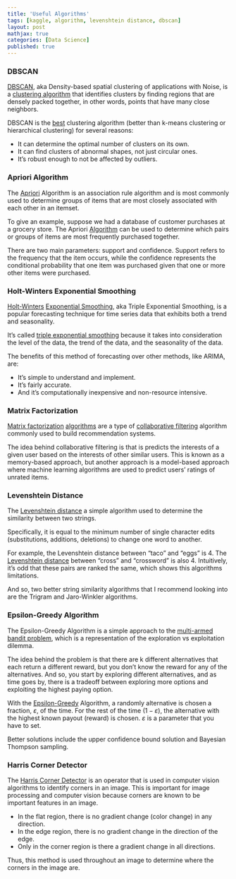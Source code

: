 ```yaml
---
title: 'Useful Algorithms'
tags: [kaggle, algorithm, levenshtein distance, dbscan]
layout: post
mathjax: true
categories: [Data Science]
published: true
---
```


### DBSCAN

[DBSCAN](https://en.wikipedia.org/wiki/DBSCAN), aka Density-based spatial clustering of applications with Noise, is a [clustering algorithm](https://www.kdnuggets.com/2020/04/dbscan-clustering-algorithm-machine-learning.html) that identifies clusters by finding regions that are densely packed together, in other words, points that have many close neighbors.

DBSCAN is the [best](https://towardsdatascience.com/how-dbscan-works-and-why-should-i-use-it-443b4a191c80) clustering algorithm (better than k-means clustering or hierarchical clustering) for several reasons:

- It can determine the optimal number of clusters on its own.
- It can find clusters of abnormal shapes, not just circular ones.
- It’s robust enough to not be affected by outliers.

### Apriori Algorithm

The [Apriori](http://rasbt.github.io/mlxtend/user_guide/frequent_patterns/apriori/) Algorithm is an association rule algorithm and is most commonly used to determine groups of items that are most closely associated with each other in an itemset.

To give an example, suppose we had a database of customer purchases at a grocery store. The Apriori [Algorithm](https://www.educative.io/edpresso/what-is-the-apriori-algorithm) can be used to determine which pairs or groups of items are most frequently purchased together.

There are two main parameters: support and confidence. Support refers to the frequency that the item occurs, while the confidence represents the conditional probability that one item was purchased given that one or more other items were purchased.

###  Holt-Winters Exponential Smoothing

[Holt-Winters](https://towardsdatascience.com/holt-winters-exponential-smoothing-d703072c0572) [Exponential Smoothing](https://en.wikipedia.org/wiki/Exponential_smoothing), aka Triple Exponential Smoothing, is a popular forecasting technique for time series data that exhibits both a trend and seasonality.

It’s called [triple exponential smoothing](https://machinelearningmastery.com/exponential-smoothing-for-time-series-forecasting-in-python/) because it takes into consideration the level of the data, the trend of the data, and the seasonality of the data.

The benefits of this method of forecasting over other methods, like ARIMA, are:

- It’s simple to understand and implement.
- It’s fairly accurate.
- And it’s computationally inexpensive and non-resource intensive.

### Matrix Factorization

[Matrix factorization](https://en.wikipedia.org/wiki/Matrix_factorization_%28recommender_systems%29) [algorithms](https://towardsdatascience.com/recommendation-system-matrix-factorization-d61978660b4b) are a type of [collaborative filtering](https://en.wikipedia.org/wiki/Collaborative_filtering) algorithm commonly used to build recommendation systems.

The idea behind collaborative filtering is that is predicts the interests of a given user based on the interests of other similar users. This is known as a memory-based approach, but another approach is a model-based approach where machine learning algorithms are used to predict users’ ratings of unrated items.

### Levenshtein Distance

The [Levenshtein distance](https://en.wikipedia.org/wiki/Levenshtein_distance) a simple algorithm used to determine the similarity between two strings.

Specifically, it is equal to the minimum number of single character edits (substitutions, additions, deletions) to change one word to another.

For example, the Levenshtein distance between “taco” and “eggs” is 4. The [Levenshtein distance](https://blog.paperspace.com/implementing-levenshtein-distance-word-autocomplete-autocorrect/) between “cross” and “crossword” is also 4. Intuitively, it’s odd that these pairs are ranked the same, which shows this algorithms limitations.

And so, two better string similarity algorithms that I recommend looking into are the Trigram and Jaro-Winkler algorithms.

### Epsilon-Greedy Algorithm

The Epsilon-Greedy Algorithm is a simple approach to the [multi-armed bandit problem](https://en.wikipedia.org/wiki/Multi-armed_bandit), which is a representation of the exploration vs exploitation dilemma.

The idea behind the problem is that there are k different alternatives that each return a different reward, but you don’t know the reward for any of the alternatives. And so, you start by exploring different alternatives, and as time goes by, there is a tradeoff between exploring more options and exploiting the highest paying option.

With the [Epsilon-Greedy](https://www.geeksforgeeks.org/epsilon-greedy-algorithm-in-reinforcement-learning/) Algorithm, a randomly alternative is chosen a fraction, $\varepsilon$, of the time. For the rest of the time $(1-\varepsilon)$, the alternative with the highest known payout (reward) is chosen. $\varepsilon$ is a parameter that you have to set.

Better solutions include the upper confidence bound solution and Bayesian Thompson sampling.

### Harris Corner Detector

The [Harris Corner Detector](https://medium.com/data-breach/introduction-to-harris-corner-detector-32a88850b3f6) is an operator that is used in computer vision algorithms to identify corners in an image. This is important for image processing and computer vision because corners are known to be important features in an image.

- In the flat region, there is no gradient change (color change) in any direction.
- In the edge region, there is no gradient change in the direction of the edge.
- Only in the corner region is there a gradient change in all directions.

Thus, this method is used throughout an image to determine where the corners in the image are.